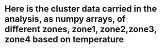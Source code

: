 # Here is the cluster data carried in the analysis, as numpy arrays,  of different zones, zone1, zone2,zone3, zone4 based on temperature
